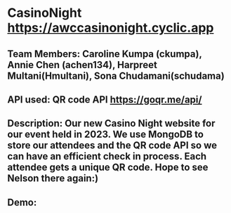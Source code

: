# CasinoNight https://awccasinonight.cyclic.app
## Team Members: Caroline Kumpa (ckumpa), Annie Chen (achen134), Harpreet Multani(Hmultani), Sona Chudamani(schudama)
## API used: QR code API https://goqr.me/api/
## Description: Our new Casino Night website for our event held in 2023. We use MongoDB to store our attendees and the QR code API so we can have an efficient check in process. Each attendee gets a unique QR code. Hope to see Nelson there again:) 
## Demo: 
